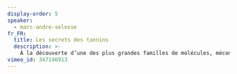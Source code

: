 ```yaml
---
display-order: 5
speaker:
  - marc-andre-selosse
fr_FR:
  title: Les secrets des tannins
  description: >-
    À la découverte d’une des plus grandes familles de molécules, méconnue mais quotidiennement sous vos yeux. Les tannins sont vitaux pour les plantes : défense contre les agresseurs, protection de stress variés, communication avec des animaux... Arrivés dans les sols à la chute des feuilles, ils y décident de la vie microbienne et de la fertilité. Colorés ou odorants, les plantes s’en servent pour communiquer avec les animaux pollinisateurs. Ils s’accumulent dans les feuilles vieillissantes, on leur doit nos automnes colorés. Non contente de façonner nos écosystèmes, cette « boîte à outil » des végétaux sert aussi à l’Homme : matériaux, épices, médicaments, boissons…
vimeo_id: 347146913
---
```

